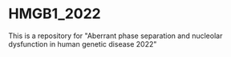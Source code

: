 # HMGB1_2022
This is a repository for "Aberrant phase separation and nucleolar dysfunction in human genetic disease 2022"
